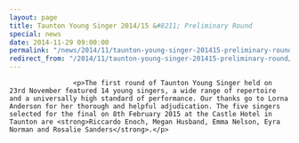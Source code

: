 ```yaml
---
layout: page
title: Taunton Young Singer 2014/15 &#8211; Preliminary Round
special: news
date: 2014-11-29 09:00:00
permalink: "/news/2014/11/taunton-young-singer-201415-preliminary-round/"
redirect_from: "/2014/11/taunton-young-singer-201415-preliminary-round/"
---
```



                    
                    <p>The first round of Taunton Young Singer held on 23rd November featured 14 young singers, a wide range of repertoire and a universally high standard of performance. Our thanks go to Lorna Anderson for her thorough and helpful adjudication. The five singers selected for the final on 8th February 2015 at the Castle Hotel in Taunton are <strong>Riccardo Enoch, Megan Husband, Emma Nelson, Eyra Norman and Rosalie Sanders</strong>.</p>

                
